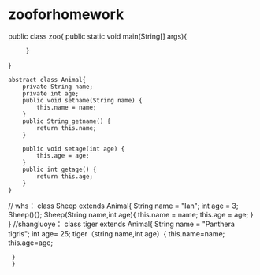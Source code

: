 # zooforhomework
public class zoo{
         public static void main(String[] args){
                  
         }
}

	abstract class Animal{
		private String name;
		private int age;
		public void setname(String name) {
			this.name = name;
		}
		public String getname() {
			return this.name;
		}

		public void setage(int age) {
			this.age = age;
		}
		public int getage() {
			return this.age;
		}
	}
// whs：
	 class Sheep extends Animal{
	    String name = "Ian";
	    int age = 3;
            Sheep(){};
            Sheep(String name,int age){
		 this.name = name;
		this.age = age;
		 }
	}
//shangluoye：
	 class tiger extends Animal{
	 String name = "Panthera tigris";
	 int age= 25;
	 tiger（string name,int age）{
	    this.name=name;
	    this.age=age;
	    
	 }
	 }
